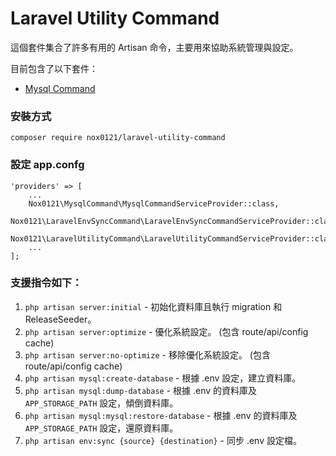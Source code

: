 # Laravel Utility Command

這個套件集合了許多有用的 Artisan 命令，主要用來協助系統管理與設定。

目前包含了以下套件：

* [Mysql Command](https://github.com/nox0121/mysql-command)

### 安裝方式

`composer require nox0121/laravel-utility-command`

### 設定 app.confg

	'providers' => [
	    ...
	    Nox0121\MysqlCommand\MysqlCommandServiceProvider::class,
	    Nox0121\LaravelEnvSyncCommand\LaravelEnvSyncCommandServiceProvider::class,
	    Nox0121\LaravelUtilityCommand\LaravelUtilityCommandServiceProvider::class,
	    ...
	];

### 支援指令如下：

1. `php artisan server:initial` - 初始化資料庫且執行 migration 和 ReleaseSeeder。
2. `php artisan server:optimize` - 優化系統設定。 (包含 route/api/config cache)
3. `php artisan server:no-optimize` - 移除優化系統設定。 (包含 route/api/config cache)
4. `php artisan mysql:create-database` - 根據 .env 設定，建立資料庫。
5. `php artisan mysql:dump-database` - 根據 .env 的資料庫及 `APP_STORAGE_PATH` 設定，傾倒資料庫。
6. `php artisan mysql:mysql:restore-database` - 根據 .env 的資料庫及 `APP_STORAGE_PATH` 設定，還原資料庫。
7. `php artisan env:sync {source} {destination}` - 同步 .env 設定檔。
